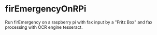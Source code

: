 # firEmergencyOnRPi
Run firEmergency on a raspberry pi with fax input by a "Fritz Box" and fax processing with OCR engine tesseract.
